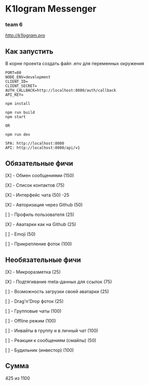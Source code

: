 # K1logram Messenger

### team 6

*http://k1logram.pro*

## Как запустить

В корне проекта создать файл .env для переменных окружения
```
PORT=80
NODE_ENV=development
CLIENT_ID=
CLIENT_SECRET=
AUTH_CALLBACK=http://localhost:8080/auth/callback
API_KEY=
```

```
npm install

npm run build
npm start

OR

npm run dev

SPA: http://localhost:8080
API: http://localhost:8080/api/v1
```

## Обязательные фичи

[X] - Обмен сообщениями (150)

[X] - Список контактов (75)

[X] - Интерфейс чата (50) -25

[X] - Авторизация через Github (50)

[ ] - Профиль пользователя (25)

[X] - Аватарки как на Github (25)

[ ] - Emoji (50)

[ ] - Прикрепление фоток (100)

## Необязательные фичи

[X] - Микроразметка (25)

[X] - Подтягивание meta-данных для ссылок (75)

[ ] - Возможность загрузки своей аватарки (25)

[ ] - Drag'n'Drop фоток (25)

[ ] - Групповые чаты (100)

[ ] - Offline режим (100)

[ ] - Инвайты в группу и в личный чат (100)

[ ] - Реакции к сообщениям (смайлы) (50)

[ ] - Будильник (инвестор) (100)

## Сумма

425 из 1100
